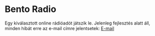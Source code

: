 # Bento Radio

Egy kiválasztott online rádióadót játszik le. 
Jelenleg fejlesztés alatt áll, minden hibát erre az e-mail címre jelentsetek: <a href="mailto:bence200101@gmail.com?subject=Discord Bot hibabejelentés&body=Tisztelt Fejlesztő!\n\nSzeretnék bejelenteni egy hibát:\n\n [Hibaleírás]">E-mail</a>
